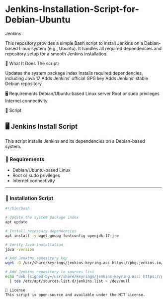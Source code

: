 # Jenkins-Installation-Script-for-Debian-Ubuntu
Jenkins

This repository provides a simple Bash script to install Jenkins on a Debian-based Linux system (e.g., Ubuntu). It handles all required dependencies and repository setup for a smooth Jenkins installation.

🧰 What It Does
The script:

Updates the system package index
Installs required dependencies, including Java 17
Adds Jenkins’ official GPG key
Adds Jenkins’ stable Debian repository

🖥️ Requirements
Debian/Ubuntu-based Linux server
Root or sudo privileges
Internet connectivity

📄 Script
## 🖥️ Jenkins Install Script

This script installs Jenkins and its dependencies on a Debian-based system.

### 📜 Requirements
- Debian/Ubuntu-based Linux
- Root or sudo privileges
- Internet connectivity

---

### 🚀 Installation Script

```bash
#!/bin/bash

# Update the system package index
apt update

# Install necessary dependencies
apt install -y wget gnupg fontconfig openjdk-17-jre

# Verify Java installation
java -version

# Add Jenkins repository key
wget -O /usr/share/keyrings/jenkins-keyring.asc https://pkg.jenkins.io/debian-stable/jenkins.io-2023.key

# Add Jenkins repository to sources list
echo "deb [signed-by=/usr/share/keyrings/jenkins-keyring.asc] https://pkg.jenkins.io/debian-stable binary/" \
  | tee /etc/apt/sources.list.d/jenkins.list > /dev/null

📜 License
This script is open-source and available under the MIT License.
